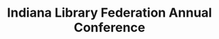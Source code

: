 ---
dateStart: 2007-11-14
dateEnd:
title: "Indiana Library Federation Annual Conference"
venue: "Indiana Library Federation Annual Conference"
organizer: Sarah Burton
credit: "Places & Spaces"
city: Indianapolis
state: IN
country: USA
pdfLink:
venueImages:
 - sm: image01.sm.jpg
   lg: image01.lg.jpg
 - sm: image02.sm.jpg
   lg: image02.lg.jpg
---